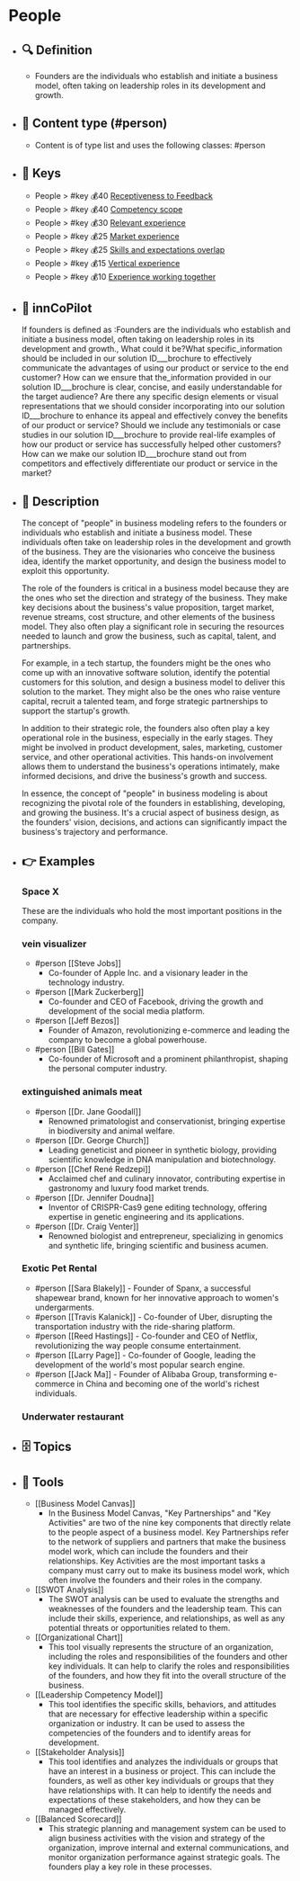 # People
- ## 🔍 Definition
  - Founders are the individuals who establish and initiate a business model, often taking on leadership roles in its development and growth.
- ## 📰 Content type (#person)
  - Content is of type list and uses the following classes: #person

- ## 🔑 Keys
  - People > #key 💰40 [Receptiveness to Feedback](https://xbokmd.github.io/plastilinn/raw.html#/docs/xBoK/keys/Receptiveness_to_Feedback)
  - People > #key 💰40 [Competency scope](https://xbokmd.github.io/plastilinn/raw.html#/docs/xBoK/keys/Competency_scope)
  - People > #key 💰30 [Relevant experience](https://xbokmd.github.io/plastilinn/raw.html#/docs/xBoK/keys/Relevant_experience)
  - People > #key 💰25 [Market experience](https://xbokmd.github.io/plastilinn/raw.html#/docs/xBoK/keys/Market_experience)
  - People > #key 💰25 [Skills and expectations overlap](https://xbokmd.github.io/plastilinn/raw.html#/docs/xBoK/keys/Skills_and_expectations_overlap)
  - People > #key 💰15 [Vertical experience](https://xbokmd.github.io/plastilinn/raw.html#/docs/xBoK/keys/Vertical_experience)
  - People > #key 💰10 [Experience working together](https://xbokmd.github.io/plastilinn/raw.html#/docs/xBoK/keys/Experience_working_together)
- ## 🤖 innCoPilot
  If founders is defined as :Founders are the individuals who establish and initiate a business model, often taking on leadership roles in its development and growth., What could it be?What specific_information should be included in our solution ID___brochure to effectively communicate the advantages of using our product or service to the end customer?
  How can we ensure that the_information provided in our solution ID___brochure is clear, concise, and easily understandable for the target audience?
  Are there any specific design elements or visual representations that we should consider incorporating into our solution ID___brochure to enhance its appeal and effectively convey the benefits of our product or service?
  Should we include any testimonials or case studies in our solution ID___brochure to provide real-life examples of how our product or service has successfully helped other customers?
  How can we make our solution ID___brochure stand out from competitors and effectively differentiate our product or service in the market?
- ## 📖 Description
  The concept of "people" in business modeling refers to the founders or individuals who establish and initiate a business model. These individuals often take on leadership roles in the development and growth of the business. They are the visionaries who conceive the business idea, identify the market opportunity, and design the business model to exploit this opportunity.
  
  The role of the founders is critical in a business model because they are the ones who set the direction and strategy of the business. They make key decisions about the business's value proposition, target market, revenue streams, cost structure, and other elements of the business model. They also often play a significant role in securing the resources needed to launch and grow the business, such as capital, talent, and partnerships.
  
  For example, in a tech startup, the founders might be the ones who come up with an innovative software solution, identify the potential customers for this solution, and design a business model to deliver this solution to the market. They might also be the ones who raise venture capital, recruit a talented team, and forge strategic partnerships to support the startup's growth.
  
  In addition to their strategic role, the founders also often play a key operational role in the business, especially in the early stages. They might be involved in product development, sales, marketing, customer service, and other operational activities. This hands-on involvement allows them to understand the business's operations intimately, make informed decisions, and drive the business's growth and success.
  
  In essence, the concept of "people" in business modeling is about recognizing the pivotal role of the founders in establishing, developing, and growing the business. It's a crucial aspect of business design, as the founders' vision, decisions, and actions can significantly impact the business's trajectory and performance.
- ## 👉 Examples
  ### Space X
  These are the individuals who hold the most important positions in the company.
  ### vein visualizer
  - #person [[Steve Jobs]]
  	- Co-founder of Apple Inc. and a visionary leader in the technology industry.
  - #person [[Mark Zuckerberg]]
  	- Co-founder and CEO of Facebook, driving the growth and development of the social media platform.
  - #person [[Jeff Bezos]]
  	- Founder of Amazon, revolutionizing e-commerce and leading the company to become a global powerhouse.
  - #person [[Bill Gates]]
  	- Co-founder of Microsoft and a prominent philanthropist, shaping the personal computer industry.
  ### extinguished animals meat
  - #person [[Dr. Jane Goodall]]
  	- Renowned primatologist and conservationist, bringing expertise in biodiversity and animal welfare.
  - #person [[Dr. George Church]]
  	- Leading geneticist and pioneer in synthetic biology, providing scientific knowledge in DNA manipulation and biotechnology.
  - #person [[Chef René Redzepi]]
  	- Acclaimed chef and culinary innovator, contributing expertise in gastronomy and luxury food market trends.
  - #person [[Dr. Jennifer Doudna]]
  	- Inventor of CRISPR-Cas9 gene editing technology, offering expertise in genetic engineering and its applications.
  - #person [[Dr. Craig Venter]]
  	- Renowned biologist and entrepreneur, specializing in genomics and synthetic life, bringing scientific and business acumen.
  ### Exotic Pet Rental
  - #person [[Sara Blakely]]
    	- Founder of Spanx, a successful shapewear brand, known for her innovative approach to women's undergarments.
  - #person [[Travis Kalanick]]
    	- Co-founder of Uber, disrupting the transportation industry with the ride-sharing platform.
  - #person [[Reed Hastings]]
    	- Co-founder and CEO of Netflix, revolutionizing the way people consume entertainment.
  - #person [[Larry Page]]
    	- Co-founder of Google, leading the development of the world's most popular search engine.
  - #person [[Jack Ma]]
    	- Founder of Alibaba Group, transforming e-commerce in China and becoming one of the world's richest individuals.
  ### Underwater restaurant
  
- ## 🗄️ Topics
  
- ## 🧰 Tools
  - [[Business Model Canvas]]
    - In the Business Model Canvas, "Key Partnerships" and "Key Activities" are two of the nine key components that directly relate to the people aspect of a business model. Key Partnerships refer to the network of suppliers and partners that make the business model work, which can include the founders and their relationships. Key Activities are the most important tasks a company must carry out to make its business model work, which often involve the founders and their roles in the company.
  - [[SWOT Analysis]]
    - The SWOT analysis can be used to evaluate the strengths and weaknesses of the founders and the leadership team. This can include their skills, experience, and relationships, as well as any potential threats or opportunities related to them.
  - [[Organizational Chart]]
    - This tool visually represents the structure of an organization, including the roles and responsibilities of the founders and other key individuals. It can help to clarify the roles and responsibilities of the founders, and how they fit into the overall structure of the business.
  - [[Leadership Competency Model]]
    - This tool identifies the specific skills, behaviors, and attitudes that are necessary for effective leadership within a specific organization or industry. It can be used to assess the competencies of the founders and to identify areas for development.
  - [[Stakeholder Analysis]]
    - This tool identifies and analyzes the individuals or groups that have an interest in a business or project. This can include the founders, as well as other key individuals or groups that they have relationships with. It can help to identify the needs and expectations of these stakeholders, and how they can be managed effectively.
  - [[Balanced Scorecard]]
    - This strategic planning and management system can be used to align business activities with the vision and strategy of the organization, improve internal and external communications, and monitor organization performance against strategic goals. The founders play a key role in these processes.
